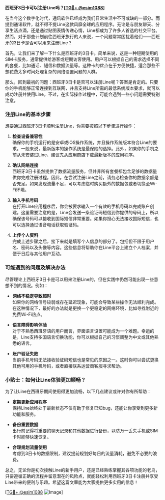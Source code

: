 **西班牙3日卡可以注册Line吗？[[TG💪+ @esim1088](https://t.me/s/esim1088)]**

在当今这个数字化时代，通讯软件已经成为我们日常生活中不可或缺的一部分。而提到通讯软件，就不得不提Line这款风靡全球的应用程序。无论是与朋友聊天、分享生活点滴，还是通过贴图表情传递心情，Line都成为了许多人首选的社交平台。然而，对于那些计划前往西班牙旅行的人来说，一个问题常常困扰着他们——西班牙的3日卡是否可以用来注册Line？

首先，让我们来了解一下什么是西班牙的3日卡。简单来说，这是一种短期使用的SIM卡服务，通常提供给游客或短期访客使用。用户可以根据自己的需求选择不同的套餐，比如通话、短信和数据流量等。这种卡的优点在于方便快捷，适合那些不想花费太多时间处理复杂的网络设置问题的人群。

那么，回到最初的问题：西班牙3日卡是否可以注册Line呢？答案是肯定的。只要你的手机能够正常连接到互联网，并且支持Line所需的最低系统版本要求，就可以成功注册并使用Line。不过，在实际操作过程中，可能会遇到一些小问题需要特别注意。

### 注册Line的基本步骤

想要通过西班牙3日卡顺利注册Line，你需要按照以下步骤进行操作：

1. **检查设备兼容性**  
   确保你的手机运行的是安卓或iOS操作系统，并且操作系统版本符合Line的要求。一般来说，最新版本的操作系统是最保险的选择。此外，如果你的手机之前从未安装过Line，建议先从应用商店下载最新版本的应用程序。

2. **确认网络连接**  
   西班牙3日卡虽然提供了数据流量服务，但并非所有套餐都包含足够的数据量供你完成注册过程。因此，在尝试注册Line之前，请务必检查你的数据余额是否充足。如果发现流量不足，可以考虑临时购买额外的数据包或者切换至Wi-Fi环境。

3. **输入手机号码**  
   在打开Line应用程序后，你会被要求输入一个有效的手机号码以完成账户创建。这里需要注意的是，Line会发送一条验证码短信到你提供的号码上，所以确保该号码可以接收到国际短信非常重要。如果你担心无法接收国际短信，也可以选择通过语音电话获取验证码。

4. **上传个人资料**  
   完成上述步骤之后，接下来就是填写个人信息的部分了。包括但不限于用户名、密码以及头像等内容。这些信息将帮助你在Line平台上建立个人档案，并便于日后与其他用户互动。

### 可能遇到的问题及解决办法

尽管理论上西班牙3日卡是可以用来注册Line的，但在实践中仍然可能出现一些意想不到的情况。例如：

- **网络不稳定导致超时**  
  如果你的网络信号较弱或存在延迟现象，可能会导致某些操作无法顺利完成。在这种情况下，最好的办法就是更换一个更稳定的网络环境，比如寻找附近的免费Wi-Fi热点。

- **语言障碍影响体验**  
  对于不熟悉西班牙语的用户而言，界面语言设置可能成为一个难题。幸运的是，Line支持多国语言切换功能，你可以根据自己的习惯调整为中文或其他熟悉的语言。

- **账户验证失败**  
  当前手机号码无法接收验证码短信也是常见的原因之一。这时你可以尝试更换其他可用的手机号码，或者直接联系运营商客服寻求帮助。

### 小贴士：如何让Line体验更加顺畅？

为了让Line在西班牙期间使用得更加流畅，以下几点建议或许对你有所帮助：

- **定期更新应用程序**  
  保持Line始终处于最新状态不仅有助于修复已知bug，还能让你享受到更多新功能和服务。

- **备份重要数据**  
  出行前记得将重要的聊天记录和其他数据进行备份，以防万一丢失手机或SIM卡时能够快速恢复。

- **合理规划流量使用**  
  考虑到3日卡的数据限制，建议提前规划好每日的流量消耗，避免不必要的浪费。

总之，无论你是初次接触Line的新手用户，还是已经熟练掌握其各项功能的老鸟，只要遵循正确的流程并留意潜在的风险点，就能轻松利用西班牙3日卡注册并享受Line带来的便利与乐趣。希望这篇文章能为大家提供更多实用的信息！

[[TG💪+ @esim1088](https://t.me/s/esim1088) ![Image](https://i.postimg.cc/4NQfJmqS/Snipaste-2025-05-13-00-14-12.png)]